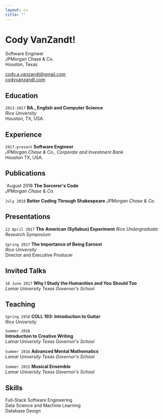 ```yaml
---
layout: cv
title: ""
---
```


# Cody VanZandt!

Software Engineer  
JPMorgan Chase & Co.  
Houston, Texas

[cody.a.vanzandt@gmail.com](mailto:cody.a.vanzandt@gmail.com)  
[codyvanzandt.com](codyvanzandt.com)

  
## Education
`2013-2017`
**BA., English and Computer Science**  
*Rice University*  
Houston, TX, USA.


## Experience
`2017-present`
**Software Engineer**  
*JPMorgan Chase & Co., Corporate and Investment Bank*  
Houston TX, USA.


## Publications
`August 2018
**The Sorcerer's Code**  
*JPMorgan Chase & Co.*


`July 2018`
**Better Coding Through Shakespeare**
*JPMorgan Chase & Co.*


## Presentations
`12 April 2017`
**The American (Syllabus) Experiment**
*Rice Undergraduate Research Symposium*  


`Spring 2017`
**The Importance of Being Earnest**  
*Rice University*  
Director and Executive Producer


## Invited Talks
`16 June 2017`
**Why I Study the Humanities and You Should Too**  
*Lamar University Texas Governor's School*


## Teaching
`Spring 2016`
**COLL 193: Introduction to Guitar**  
*Rice University*


`Summer 2016`  
**Introduction to Creative Writing**  
*Lamar University Texas Governor's School*


`Summer 2016`
**Advanced Mental Mathematics**  
*Lamar University Texas Governor's School*


`Summer 2015`
**Musical Ensemble**  
*Lamar University Texas Governor's School*


## Skills
Full-Stack Software Engineering  
Data Science and Machine Learning  
Database Design

